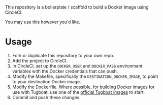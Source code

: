 This repository is a boilerplate / scaffold to build a Docker image using CircleCI.

You may use this however you'd like.

# Usage

1. Fork or duplicate this repository to your own repo.
2. Add the project to CircleCI.
3. In CircleCI, set up the `DOCKER_USER` and `DOCKER_PASS` environment variables with the Docker credentials that can push.
4. Modify the Makefile, specifically the `DESTINATION_DOCKER_IMAGE`, to point to your destination Docker image.
5. Modify the Dockerfile. Where possible, for building Docker images for use with Tugboat, use one of the [official Tugboat images](https://docs.tugboat.qa/reference/tugboat-images/) to start.
6. Commit and push these changes.
